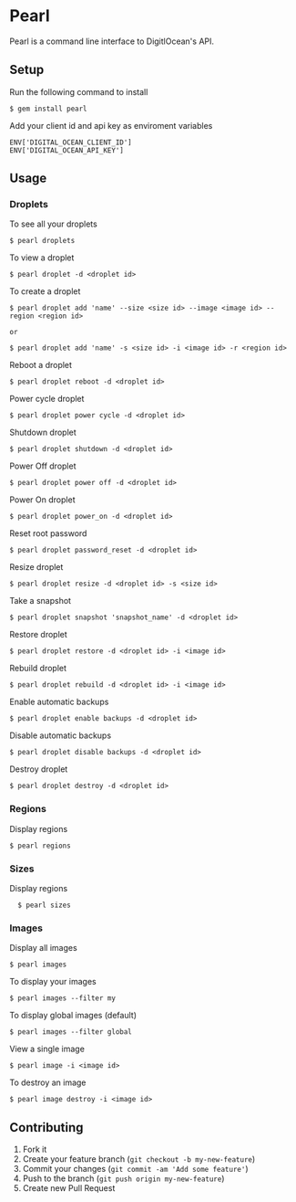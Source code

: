 # Pearl

Pearl is a command line interface to DigitlOcean's API.

## Setup

Run the following command to install

    $ gem install pearl

Add your client id and api key as enviroment variables

    ENV['DIGITAL_OCEAN_CLIENT_ID']
    ENV['DIGITAL_OCEAN_API_KEY']

## Usage

### Droplets

To see all your droplets

    $ pearl droplets

To view a droplet

    $ pearl droplet -d <droplet id>

To create a droplet

    $ pearl droplet add 'name' --size <size id> --image <image id> --region <region id>

    or

    $ pearl droplet add 'name' -s <size id> -i <image id> -r <region id>

Reboot a droplet

    $ pearl droplet reboot -d <droplet id>

Power cycle droplet

    $ pearl droplet power cycle -d <droplet id>

Shutdown droplet

    $ pearl droplet shutdown -d <droplet id>

Power Off droplet

    $ pearl droplet power off -d <droplet id>

Power On droplet

    $ pearl droplet power_on -d <droplet id>

Reset root password

    $ pearl droplet password_reset -d <droplet id>

Resize droplet

    $ pearl droplet resize -d <droplet id> -s <size id>

Take a snapshot

    $ pearl droplet snapshot 'snapshot_name' -d <droplet id>

Restore droplet

    $ pearl droplet restore -d <droplet id> -i <image id>

Rebuild droplet

    $ pearl droplet rebuild -d <droplet id> -i <image id>

Enable automatic backups

    $ pearl droplet enable backups -d <droplet id>

Disable automatic backups

    $ pearl droplet disable backups -d <droplet id>

Destroy droplet

    $ pearl droplet destroy -d <droplet id>

### Regions

Display regions

    $ pearl regions

### Sizes

Display regions

      $ pearl sizes

### Images

Display all images

    $ pearl images

To display your images

    $ pearl images --filter my

To display global images (default)

    $ pearl images --filter global

View a single image

    $ pearl image -i <image id>

To destroy an image

    $ pearl image destroy -i <image id>

## Contributing

1. Fork it
2. Create your feature branch (`git checkout -b my-new-feature`)
3. Commit your changes (`git commit -am 'Add some feature'`)
4. Push to the branch (`git push origin my-new-feature`)
5. Create new Pull Request
